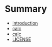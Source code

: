 # Summary

* [Introduction](Readme.md)
* [calc](Calc.java)
* [calc](calc.png)
* [LICENSE](LICENSE.md)
